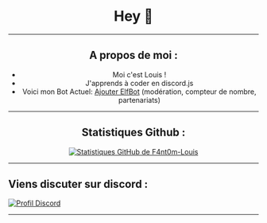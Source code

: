 <div style="text-align: center;">
    <h1>Hey 👋</h1>
</div>

---
<div style="text-align: center;">
    <h2>A propos de moi :</h2>
    <ul>
        <li>Moi c'est Louis !</li>
        <li>J'apprends à coder en discord.js</li>
        <li>Voici mon Bot Actuel: <a href="https://discord.com/api/oauth2/authorize?client_id=1087681079093252147&permissions=8&scope=bot%20applications.commands">Ajouter ElfBot</a> (modération, compteur de nombre, partenariats)</li>
    </ul>
</div>

---
<div style="text-align: center;">
    <h2>Statistiques Github :</h2>
    <a href="#github_stats">
        <img src="https://github-readme-stats.vercel.app/api?username=F4nt0m-Louis&show_icons=true&theme=github_dark" alt="Statistiques GitHub de F4nt0m-Louis">
    </a>
</div>

---
<div style="text-align: center;"></div>
    <h2>Viens discuter sur discord :</h2>
    <a href="https://discord.com/users/884846455431503882">
        <img src="https://lanyard.cnrad.dev/api/884846455431503882?idleMessage=Je%ne%fais%rien%de%spécial%en%ce%moment%!" alt="Profil Discord">
    </a>
</div>

---
